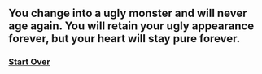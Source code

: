 ## You change into a ugly monster and will never age again. You will retain your ugly appearance forever, but your heart will stay pure forever.

### [Start Over](../home.md)